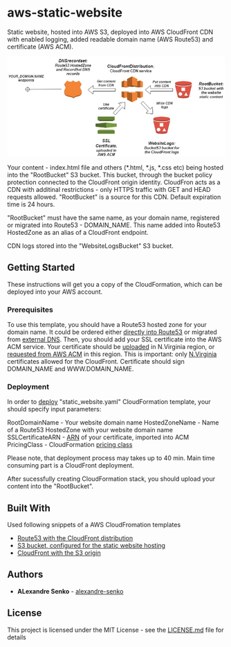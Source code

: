 # aws-static-website

Static website, hosted into AWS S3, deployed into AWS CloudFront CDN with enabled logging, added readable domain name (AWS Route53) and certificate (AWS ACM).

![Static website architecture](https://raw.githubusercontent.com/alexandre-senko/aws-static-website/master/AWS_static_website_architecture.jpg)

Your content - index.html file and others (*.html, *.js, *.css etc) being hosted into the "RootBucket" S3 bucket. This bucket, through the bucket policy protection connected to the CloudFront origin identity. CloudFron acts as a CDN with additinal restrictions - only HTTPS traffic with GET and HEAD requests allowed. "RootBucket" is a source for this CDN. Default expiration time is 24 hours.

"RootBucket" must have the same name, as your domain name, registered or migrated into Route53 - DOMAIN_NAME. This name added into Route53 HostedZone as an alias of a CloudFront endpoint.

CDN logs stored into the "WebsiteLogsBucket" S3 bucket.  

## Getting Started

These instructions will get you a copy of the CloudFormation, which can be deployed into your AWS account.

### Prerequisites

To use this template, you should have a Route53 hosted zone for your domain name. It could be ordered either [directly into Route53](https://docs.aws.amazon.com/en_us/Route53/latest/DeveloperGuide/domain-register.html) or migrated from [external DNS](https://docs.aws.amazon.com/en_us/Route53/latest/DeveloperGuide/domain-transfer-to-route-53.html).
Then, you should add your SSL certificate into the AWS ACM service. Your certificate should be [uploaded](https://docs.aws.amazon.com/en_us/acm/latest/userguide/import-certificate.html) in N.Virginia region, or [requested from AWS ACM](https://docs.aws.amazon.com/en_us/acm/latest/userguide/gs-acm-request-public.html) in this region. This is important: only [N.Virginia](https://docs.aws.amazon.com/acm/latest/userguide/acm-regions.html) certificates allowed for the CloudFront. Certificate should sign DOMAIN_NAME and WWW.DOMAIN_NAME.


### Deployment

In order to [deploy](https://docs.aws.amazon.com/AWSCloudFormation/latest/UserGuide/cfn-console-create-stack.html) "static_website.yaml" CloudFormation template, your should specify input parameters:

RootDomainName - Your website domain name
HostedZoneName - Name of a Route53 HostedZone with your website domain name
SSLCertificateARN - [ARN](https://docs.aws.amazon.com/general/latest/gr/aws-arns-and-namespaces.html) of your certificate, imported into ACM
PricingClass - CloudFormation [pricing class](https://docs.aws.amazon.com/AmazonCloudFront/latest/DeveloperGuide/PriceClass.html)

Please note, that deployment process may takes up to 40 min. Main time consuming part is a CloudFront deployment.

After sucessfully creating CloudFormation stack, you should upload your content into the "RootBucket".  


## Built With

Used following snippets of a AWS CloudFromation templates 
* [Route53 with the CloudFront distribution](https://docs.aws.amazon.com/AWSCloudFormation/latest/UserGuide/quickref-route53.html#w2ab1c17c23c81c11)
* [S3 bucket, configured for the static website hosting](https://docs.aws.amazon.com/AWSCloudFormation/latest/UserGuide/quickref-s3.html#scenario-s3-bucket-website-customdomain)
* [CloudFront with the S3 origin](https://docs.aws.amazon.com/AWSCloudFormation/latest/UserGuide/quickref-cloudfront.html#scenario-cloudfront-s3origin)

## Authors

* **ALexandre Senko** - [alexandre-senko](https://github.com/alexandre-senko/)


## License

This project is licensed under the MIT License - see the [LICENSE.md](LICENSE.md) file for details


